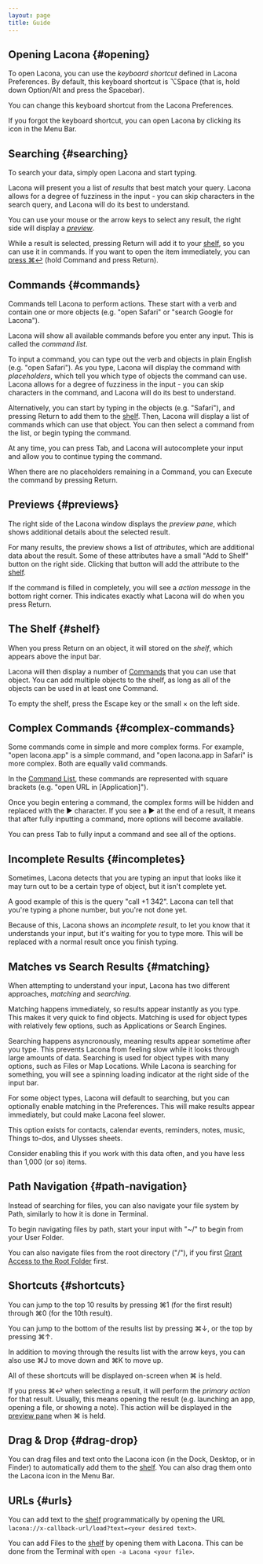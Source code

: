 ```yaml
---
layout: page
title: Guide
---
```


## Opening Lacona {#opening}

To open Lacona, you can use the *keyboard shortcut* defined in Lacona Preferences. By default, this keyboard shortcut is ⌥Space (that is, hold down Option/Alt and press the Spacebar).

You can change this keyboard shortcut from the Lacona Preferences.

If you forgot the keyboard shortcut, you can open Lacona by clicking its icon in the Menu Bar.

## Searching {#searching}

To search your data, simply open Lacona and start typing.

Lacona will present you a list of *results* that best match your query. Lacona allows for a degree of fuzziness in the input - you can skip characters in the search query, and Lacona will do its best to understand.

You can use your mouse or the arrow keys to select any result, the right side will display a [*preview*](#previews).

While a result is selected, pressing Return will add it to your [shelf](#shelf), so you can use it in commands. If you want to open the item immediately, you can [press ⌘↩](#shortcuts) (hold Command and press Return).

## Commands {#commands}

Commands tell Lacona to perform actions. These start with a verb and contain one or more objects (e.g. "open Safari" or "search Google for Lacona").

Lacona will show all available commands before you enter any input. This is called the *command list*.

To input a command, you can type out the verb and objects in plain English (e.g. "open Safari"). As you type, Lacona will display the command with *placeholders*, which tell you which type of objects the command can use. Lacona allows for a degree of fuzziness in the input - you can skip characters in the command, and Lacona will do its best to understand.

Alternatively, you can start by typing in the objects (e.g. "Safari"), and pressing Return to add them to the [shelf](#shelf). Then, Lacona will display a list of commands which can use that object. You can then select a command from the list, or begin typing the command.

At any time, you can press Tab, and Lacona will autocomplete your input and allow you to continue typing the command.

When there are no placeholders remaining in a Command, you can Execute the command by pressing Return.

## Previews {#previews}

The right side of the Lacona window displays the *preview pane*, which shows additional details about the selected result.

For many results, the preview shows a list of *attributes*, which are additional data about the result. Some of these attributes have a small "Add to Shelf" button on the right side. Clicking that button will add the attribute to the [shelf](#shelf).

If the command is filled in completely, you will see a *action message* in the bottom right corner. This indicates exactly what Lacona will do when you press Return.

## The Shelf {#shelf}

When you press Return on an object, it will stored on the *shelf*, which appears above the input bar.

Lacona will then display a number of [Commands](#commands) that you can use that object. You can add multiple objects to the shelf, as long as all of the objects can be used in at least one Command.

To empty the shelf, press the Escape key or the small × on the left side.

## Complex Commands {#complex-commands}

Some commands come in simple and more complex forms. For example, "open lacona.app" is a simple command, and "open lacona.app in Safari" is more complex. Both are equally valid commands.

In the [Command List](#commands), these commands are represented with square brackets (e.g. "open URL in \[Application\]").

Once you begin entering a command, the complex forms will be hidden and replaced with the ▶ character. If you see a ▶ at the end of a result, it means that after fully inputting a command, more options will become available.

You can press Tab to fully input a command and see all of the options.

## Incomplete Results {#incompletes}

Sometimes, Lacona detects that you are typing an input that looks like it may turn out to be a certain type of object, but it isn't complete yet.

A good example of this is the query "call +1 342". Lacona can tell that you're typing a phone number, but you're not done yet.

Because of this, Lacona shows an *incomplete result*, to let you know that it understands your input, but it's waiting for you to type more. This will be replaced with a normal result once you finish typing.

## Matches vs Search Results {#matching}

When attempting to understand your input, Lacona has two different approaches, *matching* and *searching*.

Matching happens immediately, so results appear instantly as you type. This makes it very quick to find objects. Matching is used for object types with relatively few options, such as Applications or Search Engines.

Searching happens asyncronously, meaning results appear sometime after you type. This prevents Lacona from feeling slow while it looks through large amounts of data. Searching is used for object types with many options, such as Files or Map Locations. While Lacona is searching for something, you will see a spinning loading indicator at the right side of the input bar.

For some object types, Lacona will default to searching, but you can optionally enable matching in the Preferences. This will make results appear immediately, but could make Lacona feel slower.

This option exists for contacts, calendar events, reminders, notes, music, Things to-dos, and Ulysses sheets.

Consider enabling this if you work with this data often, and you have less than 1,000 (or so) items.

## Path Navigation {#path-navigation}

Instead of searching for files, you can also navigate your file system by Path, similarly to how it is done in Terminal.

To begin navigating files by path, start your input with "\~/" to begin from your User Folder.

You can also navigate files from the root directory ("/"), if you first [Grant Access to the Root Folder](/faq#files) first.

## Shortcuts {#shortcuts}

You can jump to the top 10 results by pressing ⌘1 (for the first result) through ⌘0 (for the 10th result).

You can jump to the bottom of the results list by pressing ⌘↓, or the top by pressing ⌘↑.

In addition to moving through the results list with the arrow keys, you can also use ⌘J to move down and ⌘K to move up.

All of these shortcuts will be displayed on-screen when ⌘ is held.

If you press ⌘↩ when selecting a result, it will perform the *primary action* for that result. Usually, this means opening the result (e.g. launching an app, opening a file, or showing a note). This action will be displayed in the [preview pane](#previews) when ⌘ is held.

## Drag & Drop {#drag-drop}

You can drag files and text onto the Lacona icon (in the Dock, Desktop, or in Finder) to automatically add them to the [shelf](#shelf). You can also drag them onto the Lacona icon in the Menu Bar.

## URLs {#urls}

You can add text to the [shelf](#shelf) programmatically by opening the URL `lacona://x-callback-url/load?text=<your desired text>`.

You can add Files to the [shelf](#shelf) by opening them with Lacona. This can be done from the Terminal with `open -a Lacona <your file>`.

